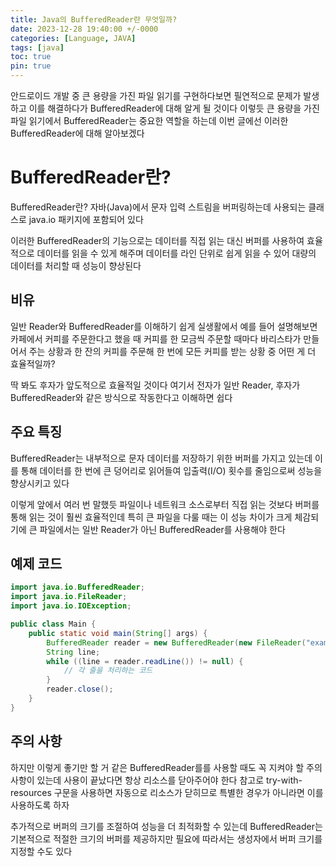```yaml
---
title: Java의 BufferedReader란 무엇일까?
date: 2023-12-28 19:40:00 +/-0000
categories: [Language, JAVA]
tags: [java]
toc: true
pin: true
---
```


안드로이드 개발 중 큰 용량을 가진 파일 읽기를 구현하다보면 필연적으로 문제가 발생하고 이를 해결하다가 BufferedReader에 대해 알게 될 것이다 이렇듯 큰 용량을 가진 파일 읽기에서 BufferedReader는 중요한 역할을 하는데 이번 글에선 이러한 BufferedReader에 대해 알아보겠다

# BufferedReader란?

BufferedReader란? 자바(Java)에서 문자 입력 스트림을 버퍼링하는데 사용되는 클래스로 java.io 패키지에 포함되어 있다

이러한 BufferedReader의 기능으로는 데이터를 직접 읽는 대신 버퍼를 사용하여 효율적으로 데이터를 읽을 수 있게 해주며 데이터를 라인 단위로 쉽게 읽을 수 있어 대량의 데이터를 처리할 때 성능이 향상된다

## 비유

일반 Reader와 BufferedReader를 이해하기 쉽게 실생활에서 예를 들어 설명해보면 카페에서 커피를 주문한다고 했을 때 커피를 한 모금씩 주문할 때마다 바리스타가 만들어서 주는 상황과 한 잔의 커피를 주문해 한 번에 모든 커피를 받는 상황 중 어떤 게 더 효율적일까?

딱 봐도 후자가 앞도적으로 효율적일 것이다 여기서 전자가 일반 Reader, 후자가 BufferedReader와 같은 방식으로 작동한다고 이해하면 쉽다

## 주요 특징

BufferedReader는 내부적으로 문자 데이터를 저장하기 위한 버퍼를 가지고 있는데 이를 통해 데이터를 한 번에 큰 덩어리로 읽어들여 입출력(I/O) 횟수를 줄임으로써 성능을 향상시키고 있다

이렇게 앞에서 여러 번 말했듯 파일이나 네트워크 소스로부터 직접 읽는 것보다 버퍼를 통해 읽는 것이 훨씬 효율적인데 특히 큰 파일을 다룰 때는 이 성능 차이가 크게 체감되기에 큰 파일에서는 일반 Reader가 아닌 BufferedReader를 사용해야 한다

## 예제 코드

~~~java
import java.io.BufferedReader;
import java.io.FileReader;
import java.io.IOException;

public class Main {
    public static void main(String[] args) {
        BufferedReader reader = new BufferedReader(new FileReader("example.txt"));
        String line;
        while ((line = reader.readLine()) != null) {
            // 각 줄을 처리하는 코드
        }
        reader.close();
    }
}
~~~

## 주의 사항

하지만 이렇게 좋기만 할 거 같은 BufferedReader를를 사용할 때도 꼭 지켜야 할 주의 사항이 있는데 사용이 끝났다면 항상 리소스를 닫아주어야 한다 참고로 try-with-resources 구문을 사용하면 자동으로 리소스가 닫히므로 특별한 경우가 아니라면 이를 사용하도록 하자

추가적으로 버퍼의 크기를 조절하여 성능을 더 최적화할 수 있는데 BufferedReader는 기본적으로 적절한 크기의 버퍼를 제공하지만 필요에 따라서는 생성자에서 버퍼 크기를 지정할 수도 있다